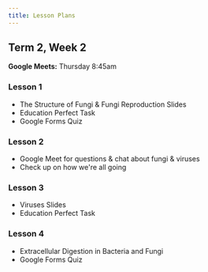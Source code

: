 ```yaml
---
title: Lesson Plans
---
```


## Term 2, Week 2

__Google Meets:__ Thursday 8:45am

### Lesson 1

- The Structure of Fungi & Fungi Reproduction Slides
- Education Perfect Task
- Google Forms Quiz

### Lesson 2

- Google Meet for questions & chat about fungi & viruses
- Check up on how we're all going

### Lesson 3

- Viruses Slides
- Education Perfect Task

### Lesson 4

- Extracellular Digestion in Bacteria and Fungi
- Google Forms Quiz